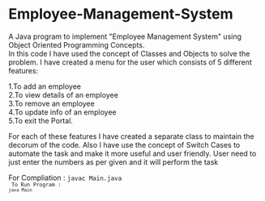 # Employee-Management-System
A Java program to implement "Employee Management System" using Object Oriented Programming Concepts.<br>
In this code I have used the concept of Classes and Objects to solve the problem. I have created a menu for the user which consists of 5 different features:<br>

1.To add an employee<br> 
2.To view details of an employee<br>
3.To remove an employee<br> 
4.To update info of an employee<br> 
5.To exit the Portal.<br>

For each of these features I have created a separate class to maintain the decorum of the code. Also I have use the concept of Switch Cases to automate the task and make it more useful and user friendly. User need to just enter the numbers as per given and it will perform the task<br>

For Compliation : <code>javac Main.java<code><br>
To Run Program : <code>java Main<code><br>
